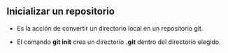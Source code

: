 ## Inicializar un repositorio

* Es la acción de convertir un directorio local en un repositorio git.

* El comando **git init** crea un directorio **.git** dentro del directorio elegido.

